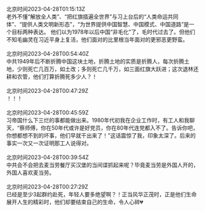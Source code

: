 北京时间2023-04-28T01:15:13Z<br>老外不懂“解放全人类”、“把红旗插遍全世界”与习上台后的“人类命运共同体”、“提供人类文明新形态”，“为世界提供中国智慧、中国模式、中国道路”是一个目标两种表达。
他们以为1978年以后中国“非毛化”了，毛时代过去了。但他们不知毛幽灵在习近平身上复活，他们面对的比里根当年面对的更邪恶更野蛮。<br><br>北京时间2023-04-28T00:54:40Z<br>中共1949年后不断折腾中国这块土地，折腾土地的实质是折腾人，每次折腾土地，少则死亡几百万，如土改；多则死亡几千万，如三面红旗大跃进；这次退林还耕和农管，他们打算折腾死多少人？！<br><br>北京时间2023-04-28T00:47:29Z<br>！！！<br><br>北京时间2023-04-28T00:45:59Z<br>习帝国什么下三烂的事都能做出来。1980年代初我在企业工作时，有工人和我聊天，“蔡师傅，你在50年代或许是好党员，你在80年代连党都入不了。告诉你吧，你想都想不到的坏事，他们早就干出来了！”这话震惊了我，印象太深了。后来的事实一次又一次证明那工人说得对。<br><br>北京时间2023-04-28T00:39:54Z<br>中共会不会把去麦当劳餐厅买汉堡的当间谍抓起来呢？毕竟麦当劳是外国人开的，外国人喜欢麦当劳。<br><br>北京时间2023-04-28T00:27:29Z<br>已经是至少3起群约赴死，年轻人要多绝望啊？！正当风华正茂时，正是他们生命展开人生的精彩时，他们却要结束自己的生命，令人心碎💔<br><br>